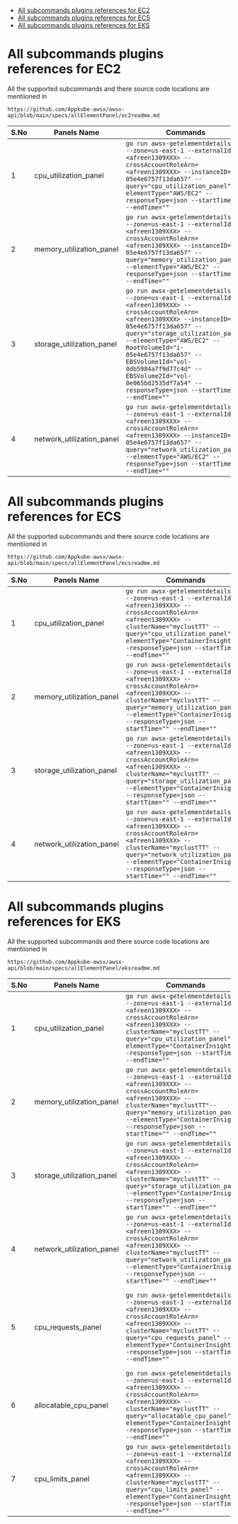 - [All subcommands plugins references for EC2](#all-subcommands-plugins-references-for-ec2)
- [All subcommands plugins references for ECS](#all-subcommands-plugins-references-for-ecs)
- [All subcommands plugins references for EKS](#all-subcommands-plugins-references-for-eks)

# All subcommands plugins references for EC2
All the supported subcommands and there source code locations are mentiioned in 

    https://github.com/Appkube-awsx/awsx-api/blob/main/specs/allElementPanel/ec2readme.md



| S.No | Panels Name | Commands |API EndPoint | Details |
|------|-------------|-------------|-------------|-------------|
| 1    | cpu_utilization_panel        | `go run awsx-getelementdetails.go --zone=us-east-1 --externalId=<afreen1309XXX> --crossAccountRoleArn=<afreen1309XXX> --instanceID="i-05e4e6757f13da657" --query="cpu_utilization_panel" --elementType="AWS/EC2" --responseType=json --startTime="" --endTime=""` | http://localhost:7000/awsx-api/getQueryOutput?zone=us-east-1&externalId=<afreen1309XXX>&crossAccountRoleArn=<afreen1309XXX>&elementType=AWS/EC2&instanceID=<i-05e4e6757f13da657>&query=cpu_utilization_panel&responseType=json |This will get the specific EC2 instance cpu utilization data  |
| 2    | memory_utilization_panel        | `go run awsx-getelementdetails.go --zone=us-east-1 --externalId=<afreen1309XXX> --crossAccountRoleArn=<afreen1309XXX> --instanceID="i-05e4e6757f13da657" --query="memory_utilization_panel" --elementType="AWS/EC2" --responseType=json --startTime="" --endTime=""`| http://localhost:7000/awsx-api/getQueryOutput?zone=us-east-1&externalId=<afreen1309XXX>&crossAccountRoleArn=<afreen1309XXX>&elementType=AWS/EC2&instanceID=<i-05e4e6757f13da657>&query=memory_utilization_panel&responseType=json | This will get the specific EC2 instance memory utilization data  |
| 3    | storage_utilization_panel         | `go run awsx-getelementdetails.go --zone=us-east-1 --externalId=<afreen1309XXX> --crossAccountRoleArn=<afreen1309XXX> --instanceID="i-05e4e6757f13da657" --query="storage_utilization_panel" --elementType="AWS/EC2" --RootVolumeId="i-05e4e6757f13da657" --EBSVolume1Id="vol-0db5984a7f9d77c4d" --EBSVolume2Id="vol-0e065bd2535df7a54" --responseType=json --startTime="" --endTime=""` | http://localhost:7000/awsx-api/ec2/getQueryOutput?zone=us-east-1&externalId=<afreen1309XXX>&crossAccountRoleArn=arn:<afreen1309XXX>&elementType=AWS/EC2&query=storage_utilization_panel&responseType=frame&instanceID=i-05e4e6757f13da657|This will get the specific EC2 instance storage utilization data  |
| 4   | network_utilization_panel         | `go run awsx-getelementdetails.go --zone=us-east-1 --externalId=<afreen1309XXX> --crossAccountRoleArn=<afreen1309XXX> --instanceID="i-05e4e6757f13da657" --query="network_utilization_panel" --elementType="AWS/EC2" --responseType=json --startTime="" --endTime=""` | http://localhost:7000/awsx-api/ec2/getQueryOutput?zone=us-east-1&externalId=<afreen1309XXX>&crossAccountRoleArn=<afreen1309XXX>&elementType=AWS/EC2&query=storage_utilization_panel&responseType=frame&instanceID=i-05e4e6757f13da657|This will get the specific EC2 instance network utilization data  |


# All subcommands plugins references for ECS
All the supported subcommands and there source code locations are mentiioned in 

    https://github.com/Appkube-awsx/awsx-api/blob/main/specs/allElementPanel/ecsreadme.md


| S.No | Panels Name | Commands |API EndPoint | Details |
|------|-------------|-------------|-------------|-------------|
| 1    | cpu_utilization_panel        | `go run awsx-getelementdetails.go --zone=us-east-1 --externalId=<afreen1309XXX> --crossAccountRoleArn=<afreen1309XXX> --clusterName="myclustTT" --query="cpu_utilization_panel" --elementType="ContainerInsights" --responseType=json --startTime="" --endTime=""` | http://localhost:7000/awsx-api/ecsCpuRequests/getQueryOutput?elementType=ContainerInsights&crossAccountRoleArn=<afreen1309XXX>&clusterName=myclustTT&startTime=&endTime=&query=Cpu_utilization_panel&responseType=frame|This will get the specific ECS cluster cpu utilization data  |
| 2    | memory_utilization_panel        | `go run awsx-getelementdetails.go --zone=us-east-1 --externalId=<afreen1309XXX> --crossAccountRoleArn=<afreen1309XXX> --clusterName="myclustTT" --query="memory_utilization_panel" --elementType="ContainerInsights" --responseType=json --startTime="" --endTime=""`| http://localhost:7000/awsx-api/ecsMemoryRequests/getQueryOutput?elementType=ContainerInsights&crossAccountRoleArn=arn:<afreen1309XXXX>&clusterName=myclustTT&startTime=&endTime=&query=Memory_utilization_panel&responseType=json | This will get the specific ECS cluster  memory utilization data  |
| 3    | storage_utilization_panel         | `go run awsx-getelementdetails.go --zone=us-east-1 --externalId=<afreen1309XXX> --crossAccountRoleArn=<afreen1309XXX> --clusterName="myclustTT" --query="storage_utilization_panel" --elementType="ContainerInsights"  --responseType=json --startTime="" --endTime=""` |http://localhost:7000/awsx-api/ecsStorageRequests/getQueryOutput?elementType=ContainerInsights&crossAccountRoleArn=<afreen1309XXX>&clusterName=myclustTT&startTime=&endTime=&responseType=json&query=Storage_utilization_panel|This will get the specific ECS cluster storage utilization data  |
| 4   | network_utilization_panel         | `go run awsx-getelementdetails.go --zone=us-east-1 --externalId=<afreen1309XXX> --crossAccountRoleArn=<afreen1309XXX> --clusterName="myclustTT" --query="network_utilization_panel" --elementType="ContainerInsights" --responseType=json --startTime="" --endTime=""` | http://localhost:7000/awsx-api/ecsNetworkRequests/getQueryOutput?elementType=ContainerInsights&clusterName=myclustTT&startTime=&endTime=&crossAccountRoleArn=<afreen1309XXX>&responseType=frame&query=Network_utilization_panel|This will get the specific ECS cluster network utilization data  |


# All subcommands plugins references for EKS
All the supported subcommands and there source code locations are mentiioned in 

    https://github.com/Appkube-awsx/awsx-api/blob/main/specs/allElementPanel/eksreadme.md


| S.No | Panels Name | Commands |API EndPoint | Details |
|------|-------------|-------------|-------------|-------------|
| 1    | cpu_utilization_panel        | `go run awsx-getelementdetails.go --zone=us-east-1 --externalId=<afreen1309XXX> --crossAccountRoleArn=<afreen1309XXX> --clusterName="myclustTT" --query="cpu_utilization_panel" --elementType="ContainerInsights" --responseType=json --startTime="" --endTime=""` | http://localhost:7000/awsx-api/getQueryOutput?zone=us-east-1&externalId=<afreen1309XX>&crossAccountRoleArn=<afreen1309XXXX>&elementType=ContainerInsights&clusterName=myclustTT&query=cpu_utilization_panel&responseType=frame|This will get the specific EKS cluster cpu utilization data  |
| 2    | memory_utilization_panel        | `go run awsx-getelementdetails.go --zone=us-east-1 --externalId=<afreen1309XXX> --crossAccountRoleArn=<afreen1309XXX> --clusterName="myclustTT"--query="memory_utilization_panel" --elementType="ContainerInsights" --responseType=json --startTime="" --endTime=""`| http://localhost:7000//awsx-api/eksMemory/getQueryOutput?elementType=ContainerInsights&crossAccountRoleArn=<afreen1309XXXX>&clusterName=myclustTT&responseType=json&startTime=&endTime=&query=memory_utilization_panel | This will get the specific EKS cluster memory utilization data  |
| 3    | storage_utilization_panel         | `go run awsx-getelementdetails.go --zone=us-east-1 --externalId=<afreen1309XXX> --crossAccountRoleArn=<afreen1309XXX> --clusterName="myclustTT" --query="storage_utilization_panel" --elementType="ContainerInsights"  --responseType=json --startTime="" --endTime=""` |http://localhost:7000//awsx-api/eksStorage/getQueryOutput?elementType=ContainerInsights&crossAccountRoleArn=<afreen1309XXXX>&clusterName=myclustTT&responseType=json&startTime=&endTime=&query=storage_utilization_panel|This will get the specific EKS cluster storage utilization data  |
| 4   | network_utilization_panel         | `go run awsx-getelementdetails.go --zone=us-east-1 --externalId=<afreen1309XXX> --crossAccountRoleArn=<afreen1309XXX> --clusterName="myclustTT" --query="network_utilization_panel" --elementType="ContainerInsights" --responseType=json --startTime="" --endTime=""` | http://localhost:7000//awsx-api/eksNetwork/getQueryOutput?elementType=ContainerInsights&crossAccountRoleArn=<afreen1309XXXX>&clusterName=myclustTT&responseType=frame&startTime=&endTime=&filter=OutboundTraffic&query=network_utilization_panel|This will get the specific EKS cluster network utilization data  |
| 5   | cpu_requests_panel         | `go run awsx-getelementdetails.go --zone=us-east-1 --externalId=<afreen1309XXX> --crossAccountRoleArn=<afreen1309XXX> --clusterName="myclustTT" --query="cpu_requests_panel" --elementType="ContainerInsights" --responseType=json --startTime="" --endTime=""` | http://localhost:7000///awsx-api/eksCpuRequests/getQueryOutput?elementType=ContainerInsights&crossAccountRoleArn=<afreen1309XXXX>&clusterName=myclustTT&responseType=frame&startTime=&endTime=&query=cpu_requests_panel|This will get the specific ECS cluster cpu requests utilization data  |
| 6   | allocatable_cpu_panel       | `go run awsx-getelementdetails.go --zone=us-east-1 --externalId=<afreen1309XXX> --crossAccountRoleArn=<afreen1309XXX> --clusterName="myclustTT" --query="allocatable_cpu_panel" --elementType="ContainerInsights" --responseType=json --startTime="" --endTime=""` | http://localhost:7000/awsx-api/eksAllocatableCpu/getQueryOutput?elementType=ContainerInsights&crossAccountRoleArn=<afreen1309XXXX>&clusterName=myclustTT&responseType=frame&startTime=&endTime=&query=allocatable_cpu_panel|This will get the specific EKS cluster allocatable cpu data  |
| 7   | cpu_limits_panel        | `go run awsx-getelementdetails.go --zone=us-east-1 --externalId=<afreen1309XXX> --crossAccountRoleArn=<afreen1309XXX> --clusterName="myclustTT" --query="cpu_limits_panel" --elementType="ContainerInsights" --responseType=json --startTime="" --endTime=""` | http://localhost:7000///awsx-api/eksCpuLimits/getQueryOutput?elementType=ContainerInsights&crossAccountRoleArn=<afreen1309XXXX>&clusterName=myclustTT&responseType=json&startTime=&endTime=&query=cpu_limits_panel|This will get the specific EKS cluster cpu limits utilization data  |